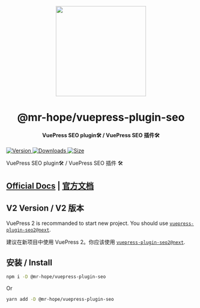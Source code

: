 <!-- markdownlint-disable -->
<p align="center">
  <img width="240" src="https://vuepress-theme-hope.github.io/logo.svg" style="text-align: center;"/>
</p>
<h1 align="center">@mr-hope/vuepress-plugin-seo</h1>
<h4 align="center">VuePress SEO plugin🛠 / VuePress SEO 插件🛠</h4>

[![Version](https://img.shields.io/npm/v/@mr-hope/vuepress-plugin-seo.svg?style=flat-square&logo=npm) ![Downloads](https://img.shields.io/npm/dm/@mr-hope/vuepress-plugin-seo.svg?style=flat-square&logo=npm) ![Size](https://img.shields.io/bundlephobia/min/@mr-hope/vuepress-plugin-seo?style=flat-square&logo=npm)](https://www.npmjs.com/package/@mr-hope/vuepress-plugin-seo)

<!-- markdownlint-restore -->

VuePress SEO plugin🛠 / VuePress SEO 插件 🛠

## [Official Docs](https://vuepress-theme-hope.github.io/v1/seo/) | [官方文档](https://vuepress-theme-hope.github.io/v1/seo/zh/)

## V2 Version / V2 版本

VuePress 2 is recommanded to start new project. You should use [`vuepress-plugin-seo2@next`](https://vuepress-theme-hope.github.io/v2/seo/).

建议在新项目中使用 VuePress 2。你应该使用 [`vuepress-plugin-seo2@next`](https://vuepress-theme-hope.gitee.io/v2/seo/zh/).

## 安装 / Install

```bash
npm i -D @mr-hope/vuepress-plugin-seo
```

Or

```bash
yarn add -D @mr-hope/vuepress-plugin-seo
```
